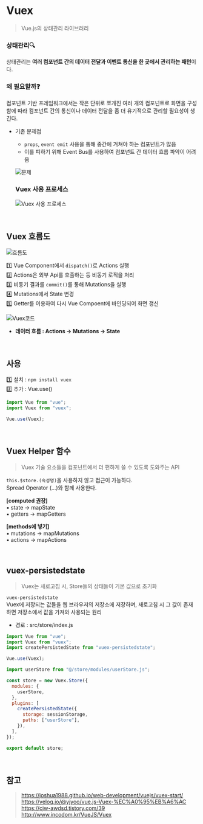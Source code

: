 # Vuex

> Vue.js의 상태관리 라이브러리

### 상태관리🔍

상태관리는 **여러 컴포넌트 간의 데이터 전달과 이벤트 통신을 한 곳에서 관리하는 패턴**이다.

### 왜 필요할까❓

컴포넌트 기반 프레임워크에서는 작은 단위로 쪼개진 여러 개의 컴포넌트로 화면을 구성함에 따라 컴포넌트 간의 통신이나 데이터 전달을 좀 더 유기적으로 관리할 필요성이 생긴다.

- 기존 문제점

  - `props`, `event emit` 사용을 통해 중간에 거쳐야 하는 컴포넌트가 많음
  - 이를 피하기 위해 Event Bus를 사용하여 컴포넌트 간 데이터 흐름 파악이 어려움

  ![문제](https://imghub.insilicogen.com/media/photos/1_7vrsSz7.png)

  ### Vuex 사용 프로세스

  ![Vuex 사용 프로세스](https://imghub.insilicogen.com/media/photos/2_Hj3h9ti.png)

<br>

## Vuex 흐름도

![흐름도](https://joshua1988.github.io/images/posts/web/vuejs/vuex-1/vuex-diagram.png)

1️⃣ Vue Component에서 `dispatch()`로 Actions 실행  
2️⃣ Actions은 외부 Api를 호출하는 등 비동기 로직을 처리  
3️⃣ 비동기 결과를 `commit()`를 통해 Mutations을 실행  
4️⃣ Mutations에서 State 변경  
5️⃣ Getter를 이용하여 다시 Vue Compoent에 바인딩되어 화면 갱신

![Vuex코드](https://user-images.githubusercontent.com/53832553/183586719-5a1db7b1-9b06-488e-98eb-7c4d1bb1799b.png)

- **데이터 흐름 : Actions → Mutations → State**

<br>

## 사용

1️⃣ 설치 : `npm install vuex`  
2️⃣ 추가 : Vue.use()

```js
import Vue from "vue";
import Vuex from "vuex";

Vue.use(Vuex);
```

<br>

## Vuex Helper 함수

> Vuex 기술 요소들을 컴포넌트에서 더 편하게 쓸 수 있도록 도와주는 API

`this.$store.(속성명)`을 사용하지 않고 접근이 가능하다.  
Spread Operator (...)와 함께 사용한다.

**[computed 권장]**  
▪ state → mapState  
▪ getters → mapGetters

**[methods에 넣기]**  
▪ mutations → mapMutations  
▪ actions → mapActions

<br>

## vuex-persistedstate

> Vuex는 새로고침 시, Store들의 상태들이 기본 값으로 초기화

`vuex-persistedstate`  
Vuex에 저장되는 값들을 웹 브라우저의 저장소에 저장하며, 새로고침 시 그 값이 존재하면 저장소에서 값을 가져와 사용되는 원리

- 경로 : src/store/index.js

```js
import Vue from "vue";
import Vuex from "vuex";
import createPersistedState from "vuex-persistedstate";

Vue.use(Vuex);

import userStore from "@/store/modules/userStore.js";

const store = new Vuex.Store({
  modules: {
    userStore,
  },
  plugins: [
    createPersistedState({
      storage: sessionStorage,
      paths: ["userStore"],
    }),
  ],
});

export default store;
```

<br>

## 참고

> https://joshua1988.github.io/web-development/vuejs/vuex-start/  
> https://velog.io/@yjyoo/vue.js-Vuex-%EC%A0%95%EB%A6%AC  
> https://cjw-awdsd.tistory.com/39  
> http://www.incodom.kr/VueJS/Vuex
